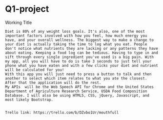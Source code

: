 # Q1-project

Working Title

    Diet is 80% of any weight loss goals. It's also, one of the most important factors involved with how you feel, how much energy you have, and your overall wellness. The biggest way to make a change to your diet is actually taking the time to log what you eat. People don't notice what nutrients they are lacking or any patterns they have about eating. Keeping a food log can be tedious. Having to type in and sift through every single ingredient you've used is a big pain. With my app, all you will have to do is take 3 seconds to just tell your phone what you have eaten and with a few clicks your diet and nutrient will be calculated for you!
    With this app you will just need to press a button to talk and then another to select which item relates to what you ate the closest. After that the application will do the rest.
    My APIs  will be the Web Speech API for Chrome and the United States Department of Agriculture Research Service, USDA Food Composition Database. I will also be using HTML5, CSS, jQuery, Javascript, and most likely Bootstrap.


    Trello link: https://trello.com/b/DZvbo1Ur/mouthfull
